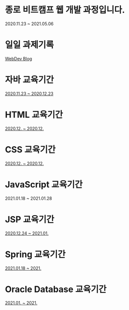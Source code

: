 # 종로 비트캠프 웹 개발 과정입니다.

2020.11.23 ~ 2021.05.06

# 일일 과제기록
<a href = "https://roqhdehd502.github.io/">WebDev Blog</a>

# 자바 교육기간

<a href = "https://github.com/roqhdehd502/WebDev/tree/main/JavaWebDev">2020.11.23 ~ 2020.12.23</a>

# HTML 교육기간

<a href = "https://github.com/roqhdehd502/WebDev/tree/main/JSPWebDevMK2">2020.12. ~ 2020.12.</a>

# CSS 교육기간

<a href = "https://github.com/roqhdehd502/WebDev/tree/main/JSPWebDevMK2">2020.12. ~ 2020.12.</a>

# JavaScript 교육기간

2021.01.18 ~ 2021.01.28

# JSP 교육기간

<a href = "https://github.com/roqhdehd502/WebDev/tree/main/JSPWebDevMK2">2020.12.24 ~ 2021.01.</a>

# Spring 교육기간

<a href = "https://github.com/roqhdehd502/WebDev/tree/main/spring_11_MVCBoard">2021.01.18 ~ 2021.</a>

# Oracle Database 교육기간

<a href = "https://github.com/roqhdehd502/WebDev/tree/main/DBWebDev">2021.01. ~ 2021.</a>
